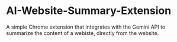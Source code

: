 # AI-Website-Summary-Extension
A simple Chrome extension that integrates with the Gemini API to summarize the content of a webiste, directly from the website.
